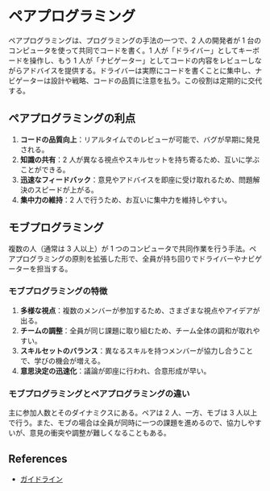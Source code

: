 # ペアプログラミング

ペアプログラミングは、プログラミングの手法の一つで、2 人の開発者が 1 台のコンピュータを使って共同でコードを書く。1 人が「ドライバー」としてキーボードを操作し、もう 1 人が「ナビゲーター」としてコードの内容をレビューしながらアドバイスを提供する。ドライバーは実際にコードを書くことに集中し、ナビゲーターは設計や戦略、コードの品質に注意を払う。この役割は定期的に交代する。

## ペアプログラミングの利点

1. **コードの品質向上**：リアルタイムでのレビューが可能で、バグが早期に発見される。
2. **知識の共有**：2 人が異なる視点やスキルセットを持ち寄るため、互いに学ぶことができる。
3. **迅速なフィードバック**：意見やアドバイスを即座に受け取れるため、問題解決のスピードが上がる。
4. **集中力の維持**：2 人で行うため、お互いに集中力を維持しやすい。

## モブプログラミング

複数の人（通常は 3 人以上）が 1 つのコンピュータで共同作業を行う手法。ペアプログラミングの原則を拡張した形で、全員が持ち回りでドライバーやナビゲーターを担当する。

### モブプログラミングの特徴

1. **多様な視点**：複数のメンバーが参加するため、さまざまな視点やアイデアが出る。
2. **チームの調整**：全員が同じ課題に取り組むため、チーム全体の調和が取れやすい。
3. **スキルセットのバランス**：異なるスキルを持つメンバーが協力し合うことで、学びの機会が増える。
4. **意思決定の迅速化**：議論が即座に行われ、合意形成が早い。

### モブプログラミングとペアプログラミングの違い

主に参加人数とそのダイナミクスにある。ペアは 2 人、一方、モブは 3 人以上で行う。また、モブの場合は全員が同時に一つの課題を進めるので、協力しやすいが、意見の衝突や調整が難しくなることもある。

## References

- [ガイドライン](https://github.com/uzabase/pair-programming-guideline)
